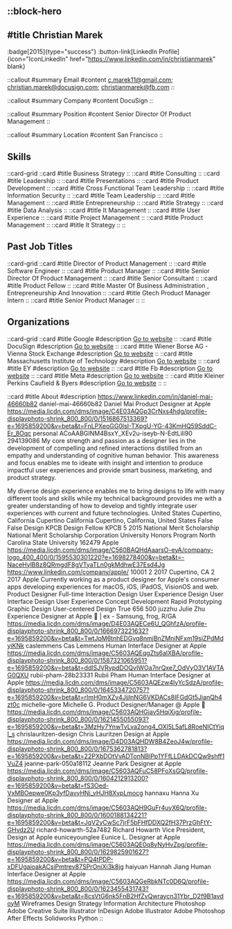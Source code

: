 ::block-hero
---
#title
Christian Marek
---

:badge[2015]{type="success"}
:button-link[LinkedIn Profile]{icon="IconLinkedIn" href="https://www.linkedin.com/in/christianmarek" blank}

::callout
#summary
Email
#content
c.marek11@gmail.com; christian.marek@docusign.com; christianmarek@fb.com
::

::callout
#summary
Company
#content
DocuSign
::

::callout
#summary
Position
#content
Senior Director Of Product Management
::

::callout
#summary
Location
#content
San Francisco
::

## Skills
::card-grid
::card
#title
Business Strategy
::
::card
#title
Consulting
::
::card
#title
Leadership
::
::card
#title
Presentations
::
::card
#title
Product Development
::
::card
#title
Cross Functional Team Leadership
::
::card
#title
Information Security
::
::card
#title
Team Leadership
::
::card
#title
Management
::
::card
#title
Entrepreneurship
::
::card
#title
Strategy
::
::card
#title
Data Analysis
::
::card
#title
It Management
::
::card
#title
User Experience
::
::card
#title
Project Management
::
::card
#title
Product Management
::
::card
#title
It Strategy
::
::

## Past Job Titles
::card-grid
::card
#title
Director of Product Management
::
::card
#title
Software Engineer
::
::card
#title
Product Manager
::
::card
#title
Senior Director Of Product Management
::
::card
#title
Senior Consultant
::
::card
#title
Product Fellow
::
::card
#title
Master Of Business Administration , Entrepreneurship And Innovation
::
::card
#title
Gtech Product Manager Intern
::
::card
#title
Senior Product Manager
::
::

## Organizations
::card-grid
::card
#title
Google
#description
[Go to website](google.com)
::
::card
#title
DocuSign
#description
[Go to website](docusign.com)
::
::card
#title
Wiener Borse AG - Vienna Stock Exchange
#description
[Go to website](wienerborse.at)
::
::card
#title
Massachusetts Institute of Technology
#description
[Go to website](mit.edu)
::
::card
#title
EY
#description
[Go to website](ey.com)
::
::card
#title
Fb
#description
[Go to website](fb.com)
::
::card
#title
Meta
#description
[Go to website](meta.com)
::
::card
#title
Kleiner Perkins Caufield & Byers
#description
[Go to website](kpcb.com)
::
::

::card
#title
About
#description
https://www.linkedin.com/in/daniel-mai-46660b82 daniel-mai-46660b82 Daniel Mai Product Designer at Apple https://media.licdn.com/dms/image/C4E03AQGp3CrNxs4hdg/profile-displayphoto-shrink_800_800/0/1516867513369?e=1695859200&v=beta&t=FnLPXeoGG0lsI-TXpgU-YG-43KmHQ59SddC-Er_8Oqc personal ACoAABGINM4BsxY_XEv2u-iseyb-N-EdtLili90 294139086 My core strength and passion as a designer lies in the development of compelling and refined interactions distilled from an empathy and understanding of cognitive human behavior. This awareness and focus enables me to ideate with insight and intention to produce impactful user experiences and provide smart business, marketing, and product strategy.

My diverse design experience enables me to bring designs to life with many different tools and skills while my technical background provides me with a greater understanding of how to develop and tightly integrate user experiences with current and future technologies. United States Cupertino, California Cupertino California Cupertino, California, United States False False Design KPCB Design Fellow KPCB 5 2015 National Merit Scholarship National Merit Scholarship Corporation University Honors Program North Carolina State University 162479 Apple https://media.licdn.com/dms/image/C560BAQHdAaarsO-eyA/company-logo_400_400/0/1595530301220?e=1698278400&v=beta&t=-NaceHylB8z8QRmgdF8gVTyaTLn0gkMdhwE37Esd4Jg https://www.linkedin.com/company/apple/ 10001 2 2017 Cupertino, CA 2 2017 Apple Currently working as a product designer for Apple's consumer apps developing experiences for macOS, iOS, iPadOS, VisionOS and web. Product Designer Full-time Interaction Design User Experience Design User Interface Design User Experience Concept Development Rapid Prototyping Graphic Design User-centered Design True 656 500 juzzhu Julie Zhu Experience Designer at Apple  | ex - Samsung, frog, R/GA https://media.licdn.com/dms/image/D4E03AQECe6U_QGhfzA/profile-displayphoto-shrink_800_800/0/1666973221632?e=1695859200&v=beta&t=TwtJpM6tnhEDGvq8nmjBnZMniNFxm19siZPdMdyiKNk caslemmens Cas Lemmens Human Interface Designer at Apple https://media.licdn.com/dms/image/C5603AQEqgZts6alXBA/profile-displayphoto-shrink_800_800/0/1587321065951?e=1695859200&v=beta&t=ddlSJVRypdDOQvIWOa7nrQxe7_OdVyO3V1AVTAG0QXU rubii-pham-28b23331 Rubii Pham Human Interface Designer at Apple https://media.licdn.com/dms/image/C5603AQEzw4IyYcSdzA/profile-displayphoto-shrink_800_800/0/1645334720757?e=1695859200&v=beta&t=rImH0mXZy4JjjlnNG6VKDACs8IFGdGt5JianQh4zt0c michelle-gore Michelle G. Product Designer/Manager @ Apple  https://media.licdn.com/dms/image/C5603AQHGiav5HqiXjg/profile-displayphoto-shrink_800_800/0/1621455055093?e=1695859200&v=beta&t=3MzHy7YnwTvLva2ong4_OXl5L5afL8RoeNICtYiqI_s chrislauritzen-design Chris Lauritzen Design at Apple https://media.licdn.com/dms/image/D4D03AQHDW8B4ZeoJ4w/profile-displayphoto-shrink_800_800/0/1675362781813?e=1695859200&v=beta&t=22PXbDOtVvADTonNBlPp1YFfLLDAkDCQw9shff1VuZ4 jeanne-park-050a18112 Jeanne Park Designer at Apple https://media.licdn.com/dms/image/C5603AQFuC58PFoXsGQ/profile-displayphoto-shrink_800_800/0/1604212913200?e=1695859200&v=beta&t=fS3Oed-VxMBOepwe0Kp3yfDavyHNj_vHJH8XvpLmocg hannaxu Hanna Xu Designer at Apple https://media.licdn.com/dms/image/C5603AQH9GuFr4uyX6Q/profile-displayphoto-shrink_800_800/0/1600188134221?e=1695859200&v=beta&t=JqV2yCwSc7jrF5bFHfDDXQ2fH37PrzGhFtY-GHvdz2U richard-howarth-52a7482 Richard Howarth Vice President, Design at Apple euniceyounglee Eunice L. Designer at Apple https://media.licdn.com/dms/image/C5603AQE0q8yNyHvZpg/profile-displayphoto-shrink_800_800/0/1629825901627?e=1695859200&v=beta&t=PQ4tPDP-xDFUgaioakACsiPmtrev87SPrOniXi3k8jg haiyuan Hannah Jiang Human Interface Designer at Apple https://media.licdn.com/dms/image/C5603AQGeRbkNTc0D6Q/profile-displayphoto-shrink_800_800/0/1623455431743?e=1695859200&v=beta&t=8csVtG6nk5FnB2HfZvQwraycn31Ybr_D2f9B1avdoyM Wireframes Design Strategy Information Architecture Photoshop Adobe Creative Suite Illustrator InDesign Adobe Illustrator Adobe Photoshop After Effects Solidworks Python
::
